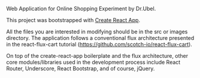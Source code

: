 Web Application for Online Shopping Experiment by Dr.Ubel.

This project was bootstrapped with [Create React App](https://github.com/facebookincubator/create-react-app).

All the files you are interested in modifying should be in the src or images directory. The application follows a conventional flux architecture presented in the react-flux-cart tutorial (https://github.com/scotch-io/react-flux-cart).

On top of the create-react-app boilerplate and the flux architecture, other core modules/libraries used in the development process include React Router, Underscore, React Bootstrap, and of course, jQuery.